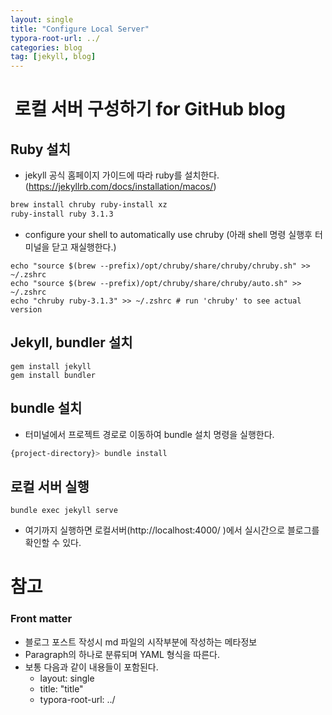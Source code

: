 ```yaml
---
layout: single
title: "Configure Local Server"
typora-root-url: ../
categories: blog
tag: [jekyll, blog]
---
```


#  로컬 서버 구성하기 for GitHub blog

## Ruby 설치

- jekyll 공식 홈페이지 가이드에 따라 ruby를 설치한다. (https://jekyllrb.com/docs/installation/macos/)

```bash
brew install chruby ruby-install xz
ruby-install ruby 3.1.3
```

- configure your shell to automatically use chruby
  (아래 shell 명령 실행후 터미널을 닫고 재실행한다.)

```
echo "source $(brew --prefix)/opt/chruby/share/chruby/chruby.sh" >> ~/.zshrc
echo "source $(brew --prefix)/opt/chruby/share/chruby/auto.sh" >> ~/.zshrc
echo "chruby ruby-3.1.3" >> ~/.zshrc # run 'chruby' to see actual version
```

## Jekyll, bundler 설치

```
gem install jekyll
gem install bundler
```

## bundle 설치

- 터미널에서 프로젝트 경로로 이동하여 bundle 설치 명령을 실행한다.

```bash
{project-directory}> bundle install
```

## 로컬 서버 실행

```
bundle exec jekyll serve
```

- 여기까지 실행하면 로컬서버(http://localhost:4000/ )에서 실시간으로 블로그를 확인할 수 있다.

# 참고

### Front matter

- 블로그 포스트 작성시 md 파일의 시작부분에 작성하는 메타정보
- Paragraph의 하나로 분류되며 YAML 형식을 따른다.
- 보통 다음과 같이 내용들이 포함된다.
  - layout: single
  - title: "title"
  - typora-root-url: ../
